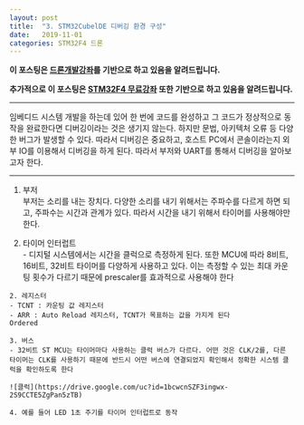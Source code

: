 ```yaml
---
layout: post
title:  "3. STM32CubelDE 디버깅 환경 구성"
date:   2019-11-01
categories: STM32F4 드론
---
```


__이 포스팅은 [드론개발강좌](https://www.inflearn.com/course/STM32CubelDE-STM32F4%EB%93%9C%EB%A1%A0-%EA%B0%9C%EB%B0%9C#)를 기반으로 하고 있음을 알려드립니다.__

__추가적으로 이 포스팅은 [STM32F4 무료강좌](https://www.inflearn.com/course/stm32f4/dashboard) 또한 기반으로 하고 있음을 알려드립니다.__

---

임베디드 시스템 개발을 하는데 있어 한 번에 코드를 완성하고 그 코드가 정상적으로 동작을 완료한다면 디버깅이라는 것은 생기지 않는다. 하지만 문법, 아키텍처 오류 등 다양한 버그가 발생할 수 있다. 따라서 디버깅은 중요하고, 호스트 PC에서 콘솔이라는지 외부 IO를 이용해서 디버깅을 하게 된다. 따라서 부저와 UART를 통해서 디버깅을 알아보고자 한다.

---
1. 부저  
  부저는 소리를 내는 장치다. 다양한 소리를 내기 위해서는 주파수를 다르게 하면 되고, 주파수는 시간과 관계가 있다. 따라서 시간을 내기 위해서 타이머를 사용해야만 한다.

  1. 타이머 인터럽트  
    - 디지털 시스템에서는 시간을 클럭으로 측정하게 된다. 또한 MCU에 따라 8비트, 16비트, 32비트 타이머를 다양하게 사용하고 있다. 이는 측정할 수 있는 최대 카운팅 횟수가 다르기 때문에 prescaler를 효과적으로 사용해야 한다

    2. 레지스터  
    - TCNT : 카운팅 값 레지스터
    - ARR : Auto Reload 레지스터, TCNT가 목표하는 값을 가지게 된다
    Ordered

    3. 버스  
    - 32비트 ST MCU는 타이머마다 사용하는 클럭 버스가 다르다. 어떤 것은 CLK/2를, 다른 타이머는 CLK를 사용하기 때문에 반드시 어떤 버스에 연결되었지 확인해서 정확한 시스템 클럭을 확인하도록 한다

    ![클럭](https://drive.google.com/uc?id=1bcwcnSZF3ingwx-2S9CCTE5ZgPan5zTB)

    4. 예를 들어 LED 1초 주기를 타이머 인터럽트로 동작
